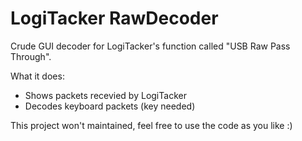 # LogiTacker RawDecoder

Crude GUI decoder for LogiTacker's function called "USB Raw Pass Through".

What it does:
- Shows packets recevied by LogiTacker
- Decodes keyboard packets (key needed)

This project won't maintained, feel free to use the code as you like :)
